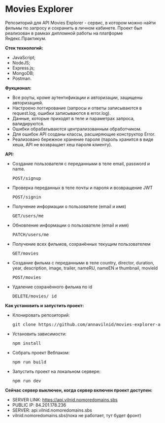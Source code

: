 # Movies Explorer
Репозиторий для API Movies Explorer - сервис, в котором можно найти фильмы по запросу и сохранить в личном кабинете. Проект был реализован в рамках дипломной работы на платформе Яндекс.Практикум.

**Стек технологий:**
* JavaScript; 
* NodeJS; 
* Express.js; 
* MongoDB;  
* Postman. 

**Фукционал:**
* Все роуты, кроме аутентификации и авторизации, защищены авторизацией.
* Настроено логгирование (запросы и ответы записываются в request.log, ошибки записываются в error.log).
* Данные, которые приходят в теле и параметрах запроса, валидируются.
* Ошибки обрабатываются централизованным обработчиком.
* Для ошибок API созданы классы, расширяющие конструктор Error.
* Реализовано бережное хранение пароля (пароль хранится в виде хеша, API не возвращает хеш пароля клиенту).

**API:**
* Создание пользователя с переданными в теле email, password и name.
  <pre><span class="pl-c1">POST/signup</span></pre>
* Проверка переданных в теле почты и пароля и возвращение JWT
  <pre><span class="pl-c1">POST/signin</span></pre>
* Получение информации о пользователе (email и имя)
  <pre><span class="pl-c1">GET/users/me</span></pre>
* Обновление информации о пользователе (email и имя)
  <pre><span class="pl-c1">PATCH/users/me</span></pre>
* Получение всех фильмов, сохранённых текущим пользователем
  <pre><span class="pl-c1">GET/movies</span></pre>
* Создание фильма с переданными в теле country, director, duration, year, description, image, trailer, nameRU, nameEN и thumbnail, movieId
  <pre><span class="pl-c1">POST/movies</span></pre>
* Удаление сохранённого фильма по id
  <pre><span class="pl-c1">DELETE/movies/_id</span></pre>

**Как установить и запустить проект:**
* Клонировать репозиторий:
    <pre><span class="pl-c1">git clone https://github.com/annavilnid/movies-explorer-api.git</span></pre>
* Установить зависимости:
    <pre><span class="pl-c1">npm install</span></pre>
* Собрать проект Вебпаком:
    <pre><span class="pl-c1">npm run build</span></pre>
* Запустить проект на локальном сервере:
    <pre><span class="pl-c1">npm run dev</span></pre>

**Сейчас сервер выключен, когда сервер включен проект доступен:**
* SERVER LINK: https://api.vilnid.nomoredomains.sbs <br/>
* PUBLIC IP: 84.201.178.236 <br/>
* SERVER: api.vilnid.nomoredomains.sbs <br/>
* vilnid.nomoredomains.sbs(пока не работает, тут будет фронт)
